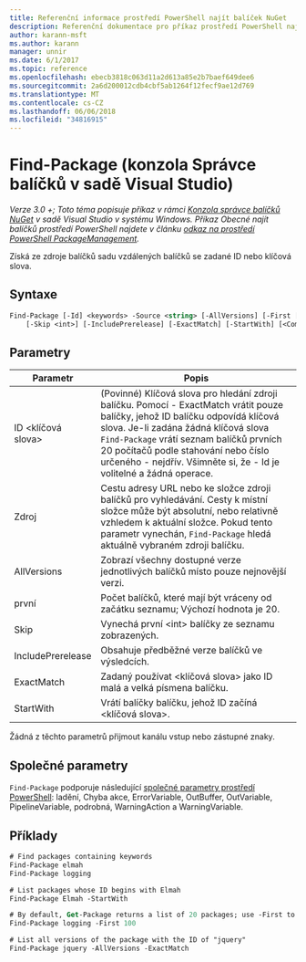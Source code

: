 ```yaml
---
title: Referenční informace prostředí PowerShell najít balíček NuGet
description: Referenční dokumentace pro příkaz prostředí PowerShell najít balíčku v konzole Správce balíčků NuGet v sadě Visual Studio.
author: karann-msft
ms.author: karann
manager: unnir
ms.date: 6/1/2017
ms.topic: reference
ms.openlocfilehash: ebecb3818c063d11a2d613a85e2b7baef649dee6
ms.sourcegitcommit: 2a6d200012cdb4cbf5ab1264f12fecf9ae12d769
ms.translationtype: MT
ms.contentlocale: cs-CZ
ms.lasthandoff: 06/06/2018
ms.locfileid: "34816915"
---
```

# <a name="find-package-package-manager-console-in-visual-studio"></a>Find-Package (konzola Správce balíčků v sadě Visual Studio)

*Verze 3.0 +; Toto téma popisuje příkaz v rámci [Konzola správce balíčků NuGet](package-manager-console.md) v sadě Visual Studio v systému Windows. Příkaz Obecné najít balíčků prostředí PowerShell najdete v článku [odkaz na prostředí PowerShell PackageManagement](/powershell/module/packagemanagement/?view=powershell-6).*

Získá ze zdroje balíčků sadu vzdálených balíčků se zadané ID nebo klíčová slova.

## <a name="syntax"></a>Syntaxe

```ps
Find-Package [-Id] <keywords> -Source <string> [-AllVersions] [-First [<int>]]
    [-Skip <int>] [-IncludePrerelease] [-ExactMatch] [-StartWith] [<CommonParameters>]
```

## <a name="parameters"></a>Parametry

| Parametr | Popis |
| --- | --- |
| ID &lt;klíčová slova&gt; | (Povinné) Klíčová slova pro hledání zdroji balíčku. Pomocí - ExactMatch vrátit pouze balíčky, jehož ID balíčku odpovídá klíčová slova. Je-li zadána žádná klíčová slova `Find-Package` vrátí seznam balíčků prvních 20 počítačů podle stahování nebo číslo určeného - nejdřív. Všimněte si, že - Id je volitelné a žádná operace. |
| Zdroj | Cestu adresy URL nebo ke složce zdroji balíčků pro vyhledávání. Cesty k místní složce může být absolutní, nebo relativně vzhledem k aktuální složce. Pokud tento parametr vynechán, `Find-Package` hledá aktuálně vybraném zdroji balíčku. |
| AllVersions | Zobrazí všechny dostupné verze jednotlivých balíčků místo pouze nejnovější verzi. |
| první | Počet balíčků, které mají být vráceny od začátku seznamu; Výchozí hodnota je 20. |
| Skip | Vynechá první &lt;int&gt; balíčky ze seznamu zobrazených.  |
| IncludePrerelease | Obsahuje předběžné verze balíčků ve výsledcích. |
| ExactMatch | Zadaný používat &lt;klíčová slova&gt; jako ID malá a velká písmena balíčku. |
| StartWith | Vrátí balíčky balíčku, jehož ID začíná &lt;klíčová slova&gt;. |

Žádná z těchto parametrů přijmout kanálu vstup nebo zástupné znaky.

## <a name="common-parameters"></a>Společné parametry

`Find-Package` podporuje následující [společné parametry prostředí PowerShell](http://go.microsoft.com/fwlink/?LinkID=113216): ladění, Chyba akce, ErrorVariable, OutBuffer, OutVariable, PipelineVariable, podrobná, WarningAction a WarningVariable.

## <a name="examples"></a>Příklady

```ps
# Find packages containing keywords
Find-Package elmah
Find-Package logging

# List packages whose ID begins with Elmah
Find-Package Elmah -StartWith

# By default, Get-Package returns a list of 20 packages; use -First to show more
Find-Package logging -First 100

# List all versions of the package with the ID of "jquery"
Find-Package jquery -AllVersions -ExactMatch
```
